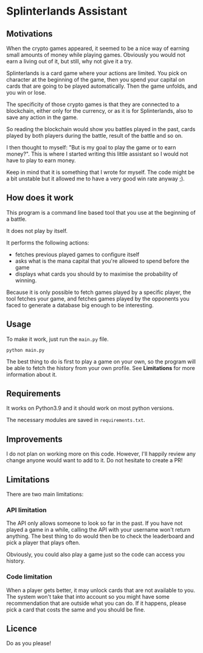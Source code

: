 # Splinterlands Assistant

## Motivations

When the crypto games appeared, it seemed to be a nice way of earning small amounts of money while playing games. Obviously you would not earn a living out of it, but still, why not give it a try.

Splinterlands is a card game where your actions are limited. You pick on character at the beginning of the game, then you spend your capital on cards that are going to be played automatically. Then the game unfolds, and you win or lose.

The specificity of those crypto games is that they are connected to a blockchain, either only for the currency, or as it is for Splinterlands, also to save any action in the game.

So reading the blockchain would show you battles played in the past, cards played by both players during the battle, result of the battle and so on.

I then thought to myself: "But is my goal to play the game or to earn money?". This is where I started writing this little assistant so I would not have to play to earn money.

Keep in mind that it is something that I wrote for myself. The code might be a bit unstable but it allowed me to have a very good win rate anyway ;).

## How does it work

This program is a command line based tool that you use at the beginning of a battle.

It does not play by itself.

It performs the following actions:
- fetches previous played games to configure itself
- asks what is the mana capital that you're allowed to spend before the game
- displays what cards you should by to maximise the probability of winning.

Because it is only possible to fetch games played by a specific player, the tool fetches your game, and fetches games played by the opponents you faced to generate a database big enough to be interesting.

## Usage

To make it work, just run the ```main.py``` file.

```
python main.py
```

The best thing to do is first to play a game on your own, so the program will be able to fetch the history from your own profile. See **Limitations** for more information about it.

## Requirements

It works on Python3.9 and it should work on most python versions.

The necessary modules are saved in ```requirements.txt```.

## Improvements

I do not plan on working more on this code. However, I'll happily review any change anyone would want to add to it. Do not hesitate to create a PR!

## Limitations

There are two main limitations:

### API limitation

The API only allows someone to look so far in the past. If you have not played a game in a while, calling the API with your username won't return anything. The best thing to do would then be to check the leaderboard and pick a player that plays often.

Obviously, you could also play a game just so the code can access you history.

### Code limitation

When a player gets better, it may unlock cards that are not available to you. The system won't take that into account so you might have some recommendation that are outside what you can do. If it happens, please pick a card that costs the same and you should be fine.

## Licence

Do as you please!

